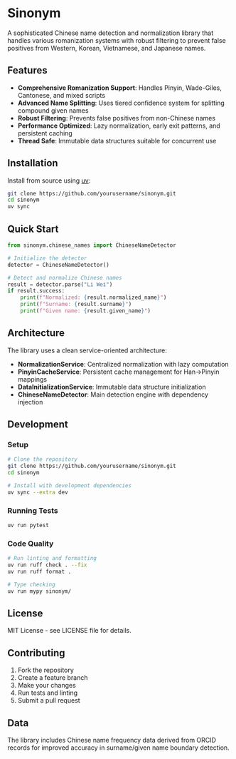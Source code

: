 # Sinonym

A sophisticated Chinese name detection and normalization library that handles various romanization systems with robust filtering to prevent false positives from Western, Korean, Vietnamese, and Japanese names.

## Features

- **Comprehensive Romanization Support**: Handles Pinyin, Wade-Giles, Cantonese, and mixed scripts
- **Advanced Name Splitting**: Uses tiered confidence system for splitting compound given names
- **Robust Filtering**: Prevents false positives from non-Chinese names
- **Performance Optimized**: Lazy normalization, early exit patterns, and persistent caching
- **Thread Safe**: Immutable data structures suitable for concurrent use

## Installation

Install from source using [uv](https://docs.astral.sh/uv/):

```bash
git clone https://github.com/yourusername/sinonym.git
cd sinonym
uv sync
```

## Quick Start

```python
from sinonym.chinese_names import ChineseNameDetector

# Initialize the detector
detector = ChineseNameDetector()

# Detect and normalize Chinese names
result = detector.parse("Li Wei")
if result.success:
    print(f"Normalized: {result.normalized_name}")
    print(f"Surname: {result.surname}")
    print(f"Given name: {result.given_name}")
```

## Architecture

The library uses a clean service-oriented architecture:

- **NormalizationService**: Centralized normalization with lazy computation
- **PinyinCacheService**: Persistent cache management for Han→Pinyin mappings
- **DataInitializationService**: Immutable data structure initialization
- **ChineseNameDetector**: Main detection engine with dependency injection

## Development

### Setup

```bash
# Clone the repository
git clone https://github.com/yourusername/sinonym.git
cd sinonym

# Install with development dependencies
uv sync --extra dev
```

### Running Tests

```bash
uv run pytest
```

### Code Quality

```bash
# Run linting and formatting
uv run ruff check . --fix
uv run ruff format .

# Type checking
uv run mypy sinonym/
```

## License

MIT License - see LICENSE file for details.

## Contributing

1. Fork the repository
2. Create a feature branch
3. Make your changes
4. Run tests and linting
5. Submit a pull request

## Data

The library includes Chinese name frequency data derived from ORCID records for improved accuracy in surname/given name boundary detection.